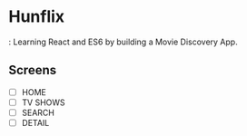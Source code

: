# Hunflix
: Learning React and ES6 by building a Movie Discovery App.


## Screens
- [ ] HOME 
- [ ] TV SHOWS
- [ ] SEARCH
- [ ] DETAIL